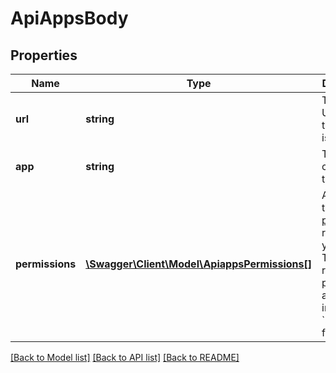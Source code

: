 # ApiAppsBody

## Properties
Name | Type | Description | Notes
------------ | ------------- | ------------- | -------------
**url** | **string** | The app URL where the zip file is located. | [optional] 
**app** | **string** | The zip file containing the app. | [optional] 
**permissions** | [**\Swagger\Client\Model\ApiappsPermissions[]**](ApiappsPermissions.md) | An array of the [permissions](https://developer.rocket.chat/docs/app-permission-system) required for your app. This is required if permissions are defined in your &#x60;app.json&#x60; file. | [optional] 

[[Back to Model list]](../../README.md#documentation-for-models) [[Back to API list]](../../README.md#documentation-for-api-endpoints) [[Back to README]](../../README.md)

